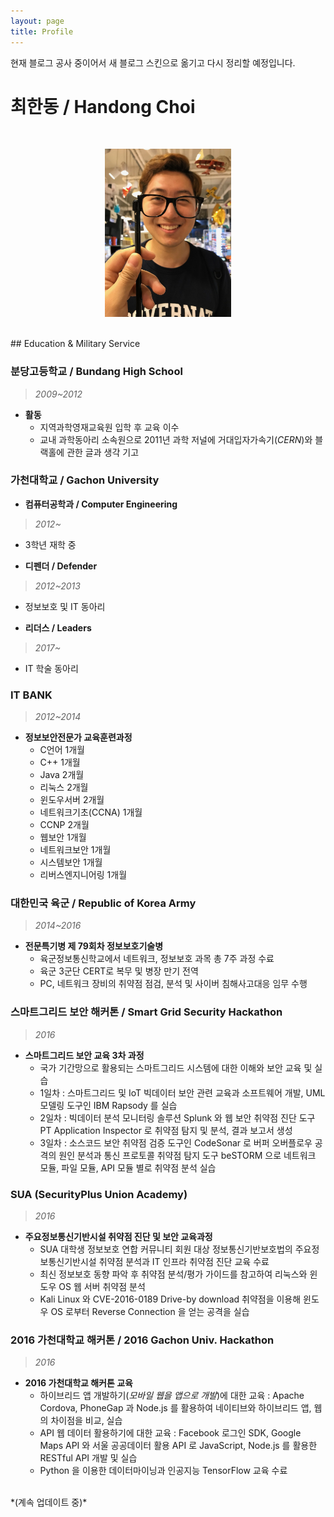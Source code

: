 ```yaml
---
layout: page
title: Profile
---
```


<p class="message">
  현재 블로그 공사 중이어서 새 블로그 스킨으로 옮기고 다시 정리할 예정입니다.
</p>

# 최한동 / Handong Choi
<br>

<p style="text-align:center;">
  <img src="https://raw.githubusercontent.com/henrychoi7/henrychoi7.github.io/master/profile.JPG" width="40%">
</p>

<br>
## Education & Military Service

### 분당고등학교 / Bundang High School
> *2009~2012*

- **활동**
  - 지역과학영재교육원 입학 후 교육 이수
  - 교내 과학동아리 소속원으로 2011년 과학 저널에 거대입자가속기(*CERN*)와 블랙홀에 관한 글과 생각 기고

### 가천대학교 / Gachon University
- **컴퓨터공학과 / Computer Engineering**
> *2012~*

  - 3학년 재학 중

- **디펜더 / Defender**
> *2012~2013*

  - 정보보호 및 IT 동아리

- **리더스 / Leaders**
> *2017~*

  - IT 학술 동아리

### IT BANK
> *2012~2014*

- **정보보안전문가 교육훈련과정**
  - C언어 1개월
  - C++ 1개월
  - Java 2개월
  - 리눅스 2개월
  - 윈도우서버 2개월
  - 네트워크기초(CCNA) 1개월
  - CCNP 2개월
  - 웹보안 1개월
  - 네트워크보안 1개월
  - 시스템보안 1개월
  - 리버스엔지니어링 1개월

### 대한민국 육군 / Republic of Korea Army
> *2014~2016*

- **전문특기병 제 79회차 정보보호기술병**
  - 육군정보통신학교에서 네트워크, 정보보호 과목 총 7주 과정 수료
  - 육군 3군단 CERT로 복무 및 병장 만기 전역
  - PC, 네트워크 장비의 취약점 점검, 분석 및 사이버 침해사고대응 임무 수행

### 스마트그리드 보안 해커톤 / Smart Grid Security Hackathon
> *2016*

- **스마트그리드 보안 교육 3차 과정**
  - 국가 기간망으로 활용되는 스마트그리드 시스템에 대한 이해와 보안 교육 및 실습
  - 1일차 : 스마트그리드 및 IoT 빅데이터 보안 관련 교육과 소프트웨어 개발, UML 모델링 도구인 IBM Rapsody 를 실습
  - 2일차 : 빅데이터 분석 모니터링 솔루션 Splunk 와 웹 보안 취약점 진단 도구 PT Application Inspector 로 취약점 탐지 및 분석, 결과 보고서 생성
  - 3일차 : 소스코드 보안 취약점 검증 도구인 CodeSonar 로 버퍼 오버플로우 공격의 원인 분석과 통신 프로토콜 취약점 탐지 도구 beSTORM 으로 네트워크 모듈, 파일 모듈, API 모듈 별로 취약점 분석 실습

### SUA (SecurityPlus Union Academy)
> *2016*

- **주요정보통신기반시설 취약점 진단 및 보안 교육과정**
  - SUA 대학생 정보보호 연합 커뮤니티 회원 대상 정보통신기반보호법의 주요정보통신기반시설 취약점 분석과 IT 인프라 취약점 진단 교육 수료
  - 최신 정보보호 동향 파악 후 취약점 분석/평가 가이드를 참고하여 리눅스와 윈도우 OS 웹 서버 취약점 분석
  - Kali Linux 와 CVE-2016-0189 Drive-by download 취약점을 이용해 윈도우 OS 로부터 Reverse Connection 을 얻는 공격을 실습

### 2016 가천대학교 해커톤 / 2016 Gachon Univ. Hackathon
> *2016*

- **2016 가천대학교 해커톤 교육**
  - 하이브리드 앱 개발하기(*모바일 웹을 앱으로 개발*)에 대한 교육 : Apache Cordova, PhoneGap 과 Node.js 를 활용하여 네이티브와 하이브리드 앱, 웹의 차이점을 비교, 실습
  - API 웹 데이터 활용하기에 대한 교육 : Facebook 로그인 SDK, Google Maps API 와 서울 공공데이터 활용 API 로 JavaScript, Node.js 를 활용한 RESTful API 개발 및 실습
  - Python 을 이용한 데이터마이닝과 인공지능 TensorFlow 교육 수료

<br>
*(계속 업데이트 중)*

